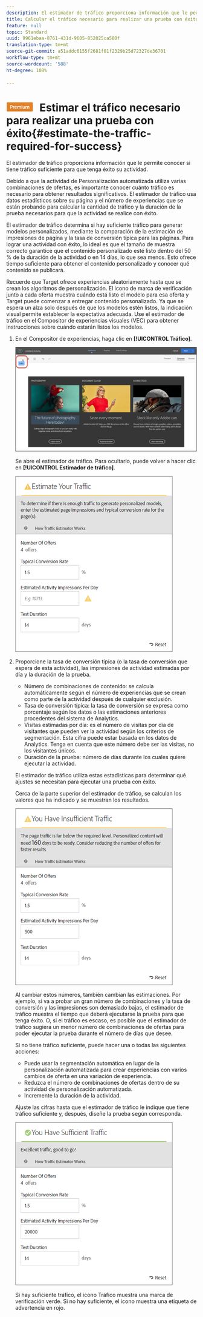 ```yaml
---
description: El estimador de tráfico proporciona información que le permite conocer si tiene tráfico suficiente para que tenga éxito su actividad.
title: Calcular el tráfico necesario para realizar una prueba con éxito
feature: null
topic: Standard
uuid: 9961ebaa-8761-431d-9605-852025ca580f
translation-type: tm+mt
source-git-commit: a51addc6155f2681f01f2329b25d72327de36701
workflow-type: tm+mt
source-wordcount: '588'
ht-degree: 100%

---
```



# ![PREMIUM](/help/assets/premium.png) Estimar el tráfico necesario para realizar una prueba con éxito{#estimate-the-traffic-required-for-success}

El estimador de tráfico proporciona información que le permite conocer si tiene tráfico suficiente para que tenga éxito su actividad.

Debido a que la actividad de Personalización automatizada utiliza varias combinaciones de ofertas, es importante conocer cuánto tráfico es necesario para obtener resultados significativos. El estimador de tráfico usa datos estadísticos sobre su página y el número de experiencias que se están probando para calcular la cantidad de tráfico y la duración de la prueba necesarios para que la actividad se realice con éxito.

El estimador de tráfico determina si hay suficiente tráfico para generar modelos personalizados, mediante la comparación de la estimación de impresiones de página y la tasa de conversión típica para las páginas. Para lograr una actividad con éxito, lo ideal es que el tamaño de muestra correcto garantice que el contenido personalizado esté listo dentro del 50 % de la duración de la actividad o en 14 días, lo que sea menos. Esto ofrece tiempo suficiente para obtener el contenido personalizado y conocer qué contenido se publicará.

Recuerde que Target ofrece experiencias aleatoriamente hasta que se crean los algoritmos de personalización. El icono de marca de verificación junto a cada oferta muestra cuándo está listo el modelo para esa oferta y Target puede comenzar a entregar contenido personalizado. Ya que se espera un alza solo después de que los modelos estén listos, la indicación visual permite establecer la expectativa adecuada. Use el estimador de tráfico en el Compositor de experiencias visuales (VEC) para obtener instrucciones sobre cuándo estarán listos los modelos.

1. En el Compositor de experiencias, haga clic en **[!UICONTROL Tráfico]**.

   ![Icono de tráfico](/help/c-activities/t-automated-personalization/assets/icon-traffic.png)

   Se abre el estimador de tráfico. Para ocultarlo, puede volver a hacer clic en **[!UICONTROL Estimador de tráfico]**.

   ![](assets/ap_est.png)

1. Proporcione la tasa de conversión típica (o la tasa de conversión que espera de esta actividad), las impresiones de actividad estimadas por día y la duración de la prueba.

   * Número de combinaciones de contenido: se calcula automáticamente según el número de experiencias que se crean como parte de la actividad después de cualquier exclusión.
   * Tasa de conversión típica: la tasa de conversión se expresa como porcentaje según los datos o las estimaciones anteriores procedentes del sistema de Analytics.
   * Visitas estimadas por día: es el número de visitas por día de visitantes que pueden ver la actividad según los criterios de segmentación. Esta cifra puede estar basada en los datos de Analytics. Tenga en cuenta que este número debe ser las visitas, no los visitantes únicos.
   * Duración de la prueba: número de días durante los cuales quiere ejecutar la actividad.

   El estimador de tráfico utiliza estas estadísticas para determinar qué ajustes se necesitan para ejecutar una prueba con éxito.

   Cerca de la parte superior del estimador de tráfico, se calculan los valores que ha indicado y se muestran los resultados.

   ![](assets/ap_est_no.png)

   Al cambiar estos números, también cambian las estimaciones. Por ejemplo, si va a probar un gran número de combinaciones y la tasa de conversión y las impresiones son demasiado bajas, el estimador de tráfico muestra el tiempo que deberá ejecutarse la prueba para que tenga éxito. O, si el tráfico es escaso, es posible que el estimador de tráfico sugiera un menor número de combinaciones de ofertas para poder ejecutar la prueba durante el número de días que desee.

   Si no tiene tráfico suficiente, puede hacer una o todas las siguientes acciones:

   * Puede usar la segmentación automática en lugar de la personalización automatizada para crear experiencias con varios cambios de oferta en una variación de experiencia.
   * Reduzca el número de combinaciones de ofertas dentro de su actividad de personalización automatizada.
   * Incremente la duración de la actividad.

   Ajuste las cifras hasta que el estimador de tráfico le indique que tiene tráfico suficiente y, después, diseñe la prueba según corresponda.

   ![](assets/ap_est_yes.png)

   Si hay suficiente tráfico, el icono Tráfico muestra una marca de verificación verde. Si no hay suficiente, el icono muestra una etiqueta de advertencia en rojo.
